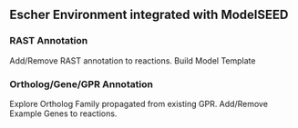 ## Escher Environment integrated with ModelSEED

### RAST Annotation

Add/Remove RAST annotation to reactions.
Build Model Template

### Ortholog/Gene/GPR Annotation

Explore Ortholog Family propagated from existing GPR.
Add/Remove Example Genes to reactions.
